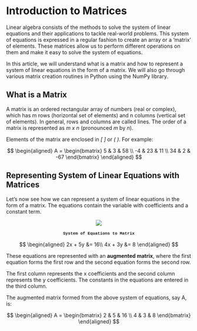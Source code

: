 # Introduction to Matrices

Linear algebra consists of the methods to solve the system of linear equations and their applications to tackle real-world problems. This system of equations is expressed in a regular fashion to create an array or a ‘matrix’ of elements. These matrices allow us to perform different operations on them and make it easy to solve the system of equations.

In this article, we will understand what is a matrix and how to represent a system of linear equations in the form of a matrix. We will also go through various matrix creation routines in Python using the NumPy library.

## What is a Matrix

A matrix is an ordered rectangular array of numbers (real or complex), which has m rows (horizontal set of elements) and n columns (vertical set of elements). In general, rows and columns are called lines. The order of a matrix is represented as *m x n* (pronounced *m* by *n*).

Elements of the matrix are enclosed in *[ ]* or *( )*. For example:

$$
\begin{aligned}
 A =
 \begin{bmatrix}
 5 & 3 & 58 \\
 -4 & 23 & 11 \\
 34 & 2 & -67
 \end{bmatrix}
 \end{aligned}
$$

## Representing System of Linear Equations with Matrices

Let’s now see how we can represent a system of linear equations in the form of a matrix. The equations contain the variable with coefficients and a constant term.

<div align="center" style="width: 100%;">
    <img src="https://cdn-didfa.nitrocdn.com/wkIKMMXDQqRqsyTthNODBhOAXRBgWPrw/assets/static/optimized/rev-4d0b72f/wp-content/uploads/2020/05/equations.svg">
    <h4 style="font-family: courier; font-size: .8em;">System of Equations to Matrix</h4>
</div>

$$
\begin{aligned}
 2x + 5y &= 16\\
 4x + 3y &= 8
 \end{aligned}
$$

These equations are represented with an **augmented matrix**, where the first equation forms the first row and the second equation forms the second row.

The first column represents the x coefficients and the second column represents the y coefficients. The constants in the equations are entered in the third column.

The augmented matrix formed from the above system of equations, say A, is:

$$
\begin{aligned}
 A =
 \begin{bmatrix}
 2 & 5 & 16 \\
 4 & 3 & 8
 \end{bmatrix}
 \end{aligned}
$$
